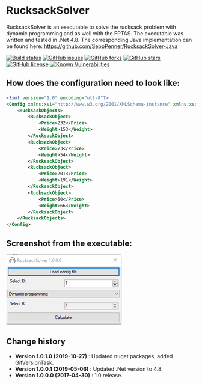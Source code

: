 RucksackSolver
====================================

RucksackSolver is an executable to solve the rucksack problem with dynamic programming and as well with the FPTAS.
The executable was written and tested in .Net 4.8.
The corresponding Java implementation can be found here: https://github.com/SeppPenner/RucksackSolver-Java

[![Build status](https://ci.appveyor.com/api/projects/status/ch5dx3a373gh262n?svg=true)](https://ci.appveyor.com/project/SeppPenner/rucksacksolverc)
[![GitHub issues](https://img.shields.io/github/issues/SeppPenner/RucksackSolverC-.svg)](https://github.com/SeppPenner/RucksackSolverC-/issues)
[![GitHub forks](https://img.shields.io/github/forks/SeppPenner/RucksackSolverC-.svg)](https://github.com/SeppPenner/RucksackSolverC-/network)
[![GitHub stars](https://img.shields.io/github/stars/SeppPenner/RucksackSolverC-.svg)](https://github.com/SeppPenner/RucksackSolverC-/stargazers)
[![GitHub license](https://img.shields.io/badge/license-AGPL-blue.svg)](https://raw.githubusercontent.com/SeppPenner/RucksackSolverC-/master/License.txt)
[![Known Vulnerabilities](https://snyk.io/test/github/SeppPenner/RucksackSolverC-/badge.svg)](https://snyk.io/test/github/SeppPenner/RucksackSolverC-)


## How does the configuration need to look like:
```xml
<?xml version="1.0" encoding="utf-8"?>
<Config xmlns:xsi="http://www.w3.org/2001/XMLSchema-instance" xmlns:xsd="http://www.w3.org/2001/XMLSchema">
	<RucksackObjects>
		<RucksackObject>
			<Price>232</Price>
			<Weight>153</Weight>
		</RucksackObject>
		<RucksackObject>
			<Price>73</Price>
			<Weight>54</Weight>
		</RucksackObject>
		<RucksackObject>
			<Price>201</Price>
			<Weight>191</Weight>
		</RucksackObject>
		<RucksackObject>
			<Price>50</Price>
			<Weight>66</Weight>
		</RucksackObject>
	</RucksackObjects>
</Config>
```

## Screenshot from the executable:
![Screenshot from the executable](https://github.com/SeppPenner/RucksackSolverC-/blob/master/Screenshot.PNG "Screenshot from the executable")

Change history
--------------

* **Version 1.0.1.0 (2019-10-27)** : Updated nuget packages, added GitVersionTask.
* **Version 1.0.0.1 (2019-05-06)** : Updated .Net version to 4.8.
* **Version 1.0.0.0 (2017-04-30)** : 1.0 release.
